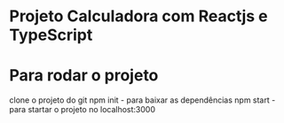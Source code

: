 # Projeto Calculadora com Reactjs e TypeScript

# Para rodar o projeto

clone o projeto do git
npm init  - para baixar as dependências
npm start - para startar o projeto no localhost:3000
